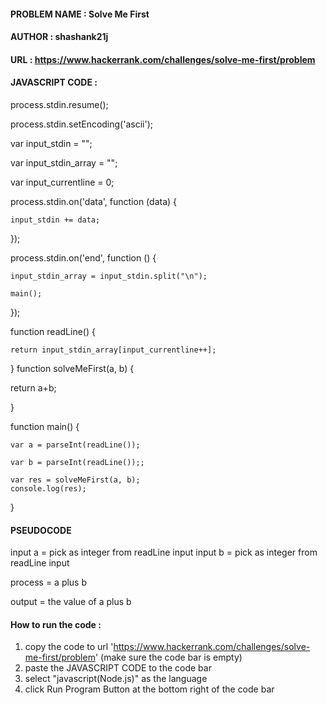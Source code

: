 
#### PROBLEM NAME : Solve Me First
#### AUTHOR : shashank21j
#### URL : https://www.hackerrank.com/challenges/solve-me-first/problem
#### JAVASCRIPT CODE :
process.stdin.resume();

process.stdin.setEncoding('ascii');

var input_stdin = "";

var input_stdin_array = "";

var input_currentline = 0;

process.stdin.on('data', function (data) {

    input_stdin += data;
    
});

process.stdin.on('end', function () {

    input_stdin_array = input_stdin.split("\n");
    
    main();    
    
});

function readLine() {

    return input_stdin_array[input_currentline++];
    
}
function solveMeFirst(a, b) {

  return a+b;
  
}

function main() {

    var a = parseInt(readLine());
    
    var b = parseInt(readLine());;

    var res = solveMeFirst(a, b);
    console.log(res);
}

#### PSEUDOCODE
input a = pick as integer from readLine input
input b = pick as integer from readLine input

process = a plus b

output = the value of a plus b

#### How to run the code :
1. copy the code to url 'https://www.hackerrank.com/challenges/solve-me-first/problem' (make sure the code bar is empty)
2. paste the JAVASCRIPT CODE to the code bar
3. select "javascript(Node.js)" as the language
4. click Run Program Button at the bottom right of the code bar

